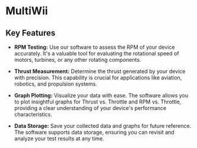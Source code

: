# MultiWii

## Key Features

- **RPM Testing:** Use our software to assess the RPM of your device accurately. It's a valuable tool for evaluating the rotational speed of motors, turbines, or any other rotating components.

- **Thrust Measurement:** Determine the thrust generated by your device with precision. This capability is crucial for applications like aviation, robotics, and propulsion systems.

- **Graph Plotting:** Visualize your data with ease. The software allows you to plot insightful graphs for Thrust vs. Throttle and RPM vs. Throttle, providing a clear understanding of your device's performance characteristics.

- **Data Storage:** Save your collected data and graphs for future reference. The software supports data storage, ensuring you can revisit and analyze your test results at any time.
